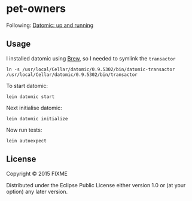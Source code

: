 # pet-owners

Following: [Datomic: up and running](https://www.youtube.com/watch?v=ao7xEwCjrWQ)


## Usage

I installed datomic using [Brew](http://brew.sh/), so I needed to symlink the `transactor`

```
ln -s /usr/local/Cellar/datomic/0.9.5302/bin/datomic-transactor /usr/local/Cellar/datomic/0.9.5302/bin/transactor
```

To start datomic:

```
lein datomic start
```

Next initialise datomic:

```
lein datomic initialize
```

Now run tests:

```
lein autoexpect
```


## License

Copyright © 2015 FIXME

Distributed under the Eclipse Public License either version 1.0 or (at
your option) any later version.
